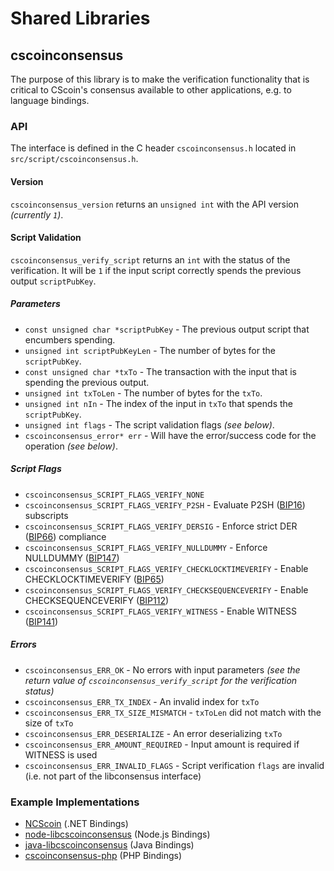 Shared Libraries
================

## cscoinconsensus

The purpose of this library is to make the verification functionality that is critical to CScoin's consensus available to other applications, e.g. to language bindings.

### API

The interface is defined in the C header `cscoinconsensus.h` located in `src/script/cscoinconsensus.h`.

#### Version

`cscoinconsensus_version` returns an `unsigned int` with the API version *(currently `1`)*.

#### Script Validation

`cscoinconsensus_verify_script` returns an `int` with the status of the verification. It will be `1` if the input script correctly spends the previous output `scriptPubKey`.

##### Parameters
- `const unsigned char *scriptPubKey` - The previous output script that encumbers spending.
- `unsigned int scriptPubKeyLen` - The number of bytes for the `scriptPubKey`.
- `const unsigned char *txTo` - The transaction with the input that is spending the previous output.
- `unsigned int txToLen` - The number of bytes for the `txTo`.
- `unsigned int nIn` - The index of the input in `txTo` that spends the `scriptPubKey`.
- `unsigned int flags` - The script validation flags *(see below)*.
- `cscoinconsensus_error* err` - Will have the error/success code for the operation *(see below)*.

##### Script Flags
- `cscoinconsensus_SCRIPT_FLAGS_VERIFY_NONE`
- `cscoinconsensus_SCRIPT_FLAGS_VERIFY_P2SH` - Evaluate P2SH ([BIP16](https://github.com/cscoin/bips/blob/master/bip-0016.mediawiki)) subscripts
- `cscoinconsensus_SCRIPT_FLAGS_VERIFY_DERSIG` - Enforce strict DER ([BIP66](https://github.com/cscoin/bips/blob/master/bip-0066.mediawiki)) compliance
- `cscoinconsensus_SCRIPT_FLAGS_VERIFY_NULLDUMMY` - Enforce NULLDUMMY ([BIP147](https://github.com/cscoin/bips/blob/master/bip-0147.mediawiki))
- `cscoinconsensus_SCRIPT_FLAGS_VERIFY_CHECKLOCKTIMEVERIFY` - Enable CHECKLOCKTIMEVERIFY ([BIP65](https://github.com/cscoin/bips/blob/master/bip-0065.mediawiki))
- `cscoinconsensus_SCRIPT_FLAGS_VERIFY_CHECKSEQUENCEVERIFY` - Enable CHECKSEQUENCEVERIFY ([BIP112](https://github.com/cscoin/bips/blob/master/bip-0112.mediawiki))
- `cscoinconsensus_SCRIPT_FLAGS_VERIFY_WITNESS` - Enable WITNESS ([BIP141](https://github.com/cscoin/bips/blob/master/bip-0141.mediawiki))

##### Errors
- `cscoinconsensus_ERR_OK` - No errors with input parameters *(see the return value of `cscoinconsensus_verify_script` for the verification status)*
- `cscoinconsensus_ERR_TX_INDEX` - An invalid index for `txTo`
- `cscoinconsensus_ERR_TX_SIZE_MISMATCH` - `txToLen` did not match with the size of `txTo`
- `cscoinconsensus_ERR_DESERIALIZE` - An error deserializing `txTo`
- `cscoinconsensus_ERR_AMOUNT_REQUIRED` - Input amount is required if WITNESS is used
- `cscoinconsensus_ERR_INVALID_FLAGS` - Script verification `flags` are invalid (i.e. not part of the libconsensus interface)

### Example Implementations
- [NCScoin](https://github.com/MetacoSA/NCScoin/blob/5e1055cd7c4186dee4227c344af8892aea54faec/NCScoin/Script.cs#L979-#L1031) (.NET Bindings)
- [node-libcscoinconsensus](https://github.com/bitpay/node-libcscoinconsensus) (Node.js Bindings)
- [java-libcscoinconsensus](https://github.com/dexX7/java-libcscoinconsensus) (Java Bindings)
- [cscoinconsensus-php](https://github.com/Bit-Wasp/cscoinconsensus-php) (PHP Bindings)

